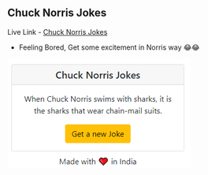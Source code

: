 ## Chuck Norris Jokes 

Live Link - [Chuck Norris Jokes]()
- Feeling Bored, Get some excitement in Norris way 😂😂


![Snapshot](jokes.png)